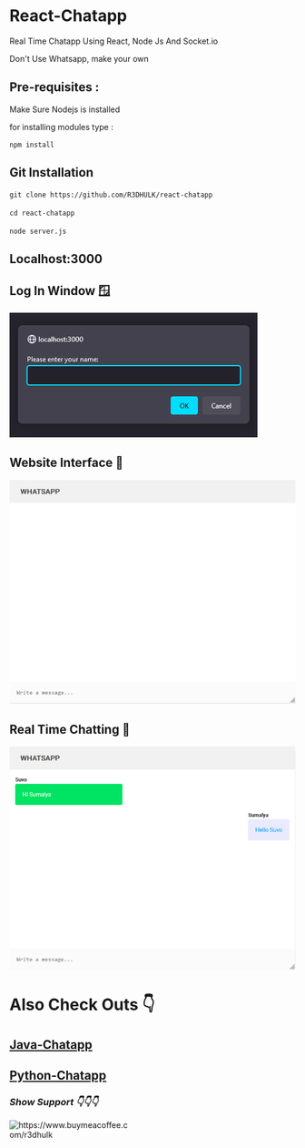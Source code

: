 # React-Chatapp
Real Time Chatapp Using React, Node Js And Socket.io

Don't Use Whatsapp, make your own

## Pre-requisites :
Make Sure Nodejs is installed

for installing modules type :
```
npm install
```
## Git Installation

```
git clone https://github.com/R3DHULK/react-chatapp

cd react-chatapp

node server.js
```
## Localhost:3000

## Log In Window 🪟
![Login Window](<Screenshot 2023-08-13 151253-1.png>)

## Website Interface 🧩
![Web Interface](<Screenshot 2023-08-13 151326-1.png>)

## Real Time Chatting 💬
![Real Time Chatting](<Screenshot 2023-08-13 151403-1.png>)


# Also Check Outs 👇

## [Java-Chatapp](https://github.com/R3DHULK/ChatApp)
## [Python-Chatapp](https://github.com/R3DHULK/Py-Chatapp)


<h3 align="left"><b><i> Show Support 👇👇👇 </b></i></h3>
<p><a href="https://www.buymeacoffee.com/r3dhulk"> <img align="left" src="https://cdn.buymeacoffee.com/buttons/v2/default-yellow.png" height="50" width="210" alt="https://www.buymeacoffee.com/r3dhulk" /></a></p><br></br><br></br>